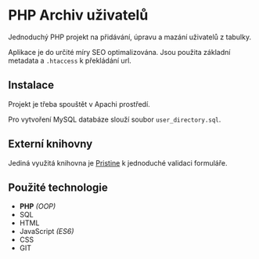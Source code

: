 # PHP Archiv uživatelů

Jednoduchý PHP projekt na přidávání, úpravu a mazání uživatelů z tabulky.

Aplikace je do určité míry SEO optimalizována.
Jsou použita základní metadata a `.htaccess` k překládání url.

## Instalace

Projekt je třeba spouštět v Apachi prostředí.

Pro vytvoření MySQL databáze slouží soubor `user_directory.sql`.

## Externí knihovny

Jediná využitá knihovna je [Pristine](https://pristine.js.org) k jednoduché validaci formuláře.

## Použité technologie

- **PHP** *(OOP)*
- SQL
- HTML
- JavaScript *(ES6)*
- CSS
- GIT